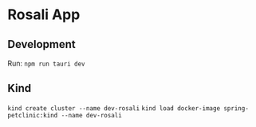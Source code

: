 # Rosali App

## Development
Run: `npm run tauri dev`

## Kind
`kind create cluster --name dev-rosali`
`kind load docker-image spring-petclinic:kind --name dev-rosali`
